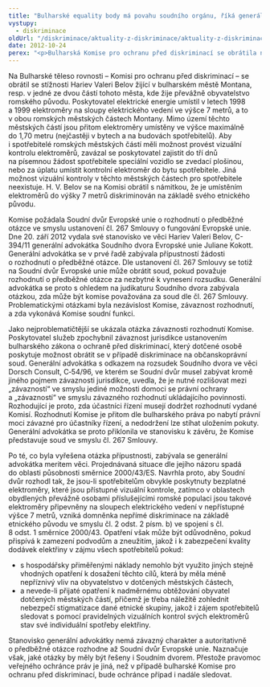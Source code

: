 ```yaml
---
title: "Bulharské equality body má povahu soudního orgánu, říká generální advokátka Soudního dvora EU"
vystupy:
  - diskriminace
oldUrl: "/diskriminace/aktuality-z-diskriminace/aktuality-z-diskriminace-2012/bulharske-equality-body-ma-povahu-soudniho-organu-rika-generalni-advokatka-soudniho-dvor/"
date: 2012-10-24
perex: "<p>Bulharská Komise pro ochranu před diskriminací se obrátila na Soudní dvůr Evropské unie o rozhodnutí o předběžné otázce v případě nepřímé diskriminace z důvodu etnicity.</p>"
---
```


<!-- imported from the old website -->

<p class="align-blok">Na Bulharské těleso rovnosti – Komisi pro ochranu před diskriminací – se obrátil se stížnosti Hariev Valeri Belov žijící v bulharském městě Montana, resp. v jedné ze dvou částí tohoto města, kde žije převážně obyvatelstvo romského původu. Poskytovatel elektrické energie umístil v letech 1998 a 1999 elektroměry na sloupy elektrického vedení ve výšce 7 metrů, a to v obou romských městských částech Montany. Mimo území těchto městských částí jsou přitom elektroměry umístěny ve výšce maximálně do 1,70 metru (nejčastěji v bytech a na budovách spotřebitelů). Aby i spotřebitelé romských městských částí měli možnost provést vizuální kontrolu elektroměrů, zavázal se poskytovatel zajistit do tří dnů na písemnou žádost spotřebitele speciální vozidlo se zvedací plošinou, nebo za úplatu umístit kontrolní elektroměr do bytu spotřebitele. Jiná možnost vizuální kontroly v těchto městských částech pro spotřebitele neexistuje. H. V. Belov se na Komisi obrátil s námitkou, že je umístěním elektroměrů do výšky 7 metrů diskriminován na základě svého etnického původu. </p><p class="align-blok">Komise požádala Soudní dvůr Evropské unie o rozhodnutí o předběžné otázce ve smyslu ustanovení čl. 267 Smlouvy o fungování Evropské unie. Dne 20. září 2012 vydala své stanovisko ve věci Hariev Valeri Belov, C-394/11 generální advokátka Soudního dvora Evropské unie Juliane Kokott. Generální advokátka se v prvé řadě zabývala přípustností žádosti o rozhodnutí o předběžné otázce. Dle ustanovení čl. 267 Smlouvy se totiž na Soudní dvůr Evropské unie může obrátit soud, pokud považuje rozhodnutí o předběžné otázce za nezbytné k vynesení rozsudku. Generální advokátka se proto s ohledem na judikaturu Soudního dvora zabývala otázkou, zda může být komise považována za soud dle čl. 267 Smlouvy. Problematickými otázkami byla nezávislost Komise, závaznost rozhodnutí, a zda vykonává Komise soudní funkci. </p><p class="align-blok">Jako nejproblematičtější se ukázala otázka závaznosti rozhodnutí Komise. Poskytovatel služeb zpochybnil závaznost jurisdikce ustanovením bulharského zákona o ochraně před diskriminací, který dotčené osobě poskytuje možnost obrátit se v případě diskriminace na občanskoprávní soud. Generální advokátka s odkazem na rozsudek Soudního dvora ve věci Dorsch Consult, C‑54/96, ve kterém se Soudní dvůr musel zabývat kromě jiného pojmem závaznosti jurisdikce, uvedla, že je nutné rozlišovat mezi „závazností“ ve smyslu jediné možnosti domoci se právní ochrany a „závazností“ ve smyslu závazného rozhodnutí ukládajícího povinnosti. Rozhodující je proto, zda účastníci řízení musejí dodržet rozhodnutí vydané Komisí. Rozhodnutí Komise je přitom dle bulharského práva po nabytí právní moci závazné pro účastníky řízení, a nedodržení lze stíhat uložením pokuty. Generální advokátka se proto přiklonila ve stanovisku k závěru, že Komise představuje soud ve smyslu čl. 267 Smlouvy. </p><p class="align-blok">Po té, co byla vyřešena otázka přípustnosti, zabývala se generální advokátka meritem věci. Projednávaná situace dle jejího názoru spadá do oblasti působnosti směrnice 2000/43/ES. Navrhla proto, aby Soudní dvůr rozhodl tak, že jsou-li spotřebitelům obvykle poskytnuty bezplatné elektroměry, které jsou přístupné vizuální kontrole, zatímco v oblastech obydlených převážně osobami příslušejícími romské populaci jsou takové elektroměry připevněny na sloupech elektrického vedení v nepřístupné výšce 7 metrů, vzniká domněnka nepřímé diskriminace na základě etnického původu ve smyslu čl. 2 odst. 2 písm. b) ve spojení s čl. 8 odst. 1 směrnice 2000/43. Opatření však může být odůvodněno, pokud přispívá k zamezení podvodům a zneužitím, jakož i k zabezpečení kvality dodávek elektřiny v zájmu všech spotřebitelů pokud: </p><ul class="align-blok"><li>s hospodářsky přiměřenými náklady nemohlo být využito jiných stejně vhodných opatření k dosažení těchto cílů, která by měla méně nepříznivý vliv na obyvatelstvo v dotčených městských částech, </li><li>a nevede-li přijaté opatření k nadměrnému obtěžování obyvatel dotčených městských částí, přičemž je třeba náležitě zohlednit nebezpečí stigmatizace dané etnické skupiny, jakož i zájem spotřebitelů sledovat s pomocí pravidelných vizuálních kontrol svých elektroměrů stav své individuální spotřeby elektřiny.</li></ul><p class="align-blok">Stanovisko generální advokátky nemá závazný charakter a autoritativně o předběžné otázce rozhodne až Soudní dvůr Evropské unie. Naznačuje však, jaké otázky by měly být řešeny i Soudním dvorem. Přestože pravomoc veřejného ochránce práv je jiná, než v případě bulharské Komise pro ochranu před diskriminací, bude ochránce případ i nadále sledovat.</p>
